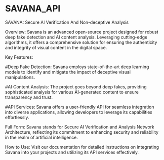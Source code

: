 # SAVANA_API
SAVANA: Secure AI Verification And Non-deceptive Analysis

Overview:
Savana is an advanced open-source project designed for robust deep fake detection and AI content analysis. Leveraging cutting-edge algorithms, it offers a comprehensive solution for ensuring the authenticity and integrity of visual content in the digital space.

Key Features:

#Deep Fake Detection: Savana employs state-of-the-art deep learning models to identify and mitigate the impact of deceptive visual manipulations.

#AI Content Analysis: The project goes beyond deep fakes, providing sophisticated analysis for various AI-generated content to ensure transparency and trust.

#API Services: Savana offers a user-friendly API for seamless integration into diverse applications, allowing developers to leverage its capabilities effortlessly.

Full Form:
Savana stands for Secure AI Verification and Analysis Network Architecture, reflecting its commitment to enhancing security and reliability in the realm of artificial intelligence.

How to Use:
Visit our documentation for detailed instructions on integrating Savana into your projects and utilizing its API services effectively.
